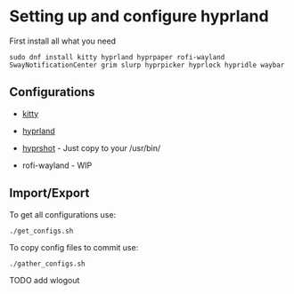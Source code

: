 # Setting up and configure hyprland
First install all what you need


```
sudo dnf install kitty hyprland hyprpaper rofi-wayland SwayNotificationCenter grim slurp hyprpicker hyprlock hypridle waybar
```
## Configurations

- [kitty](https://github.com/skordas/themes-and-settings/tree/main/kitty)

- [hyprland](https://github.com/skordas/themes-and-settings/tree/main/hyprland)

- [hyprshot](https://github.com/Gustash/Hyprshot) - Just copy to your /usr/bin/

- rofi-wayland - WIP

## Import/Export

To get all configurations use:

```
./get_configs.sh
```

To copy config files to commit use:

```
./gather_configs.sh

```

TODO
add wlogout
